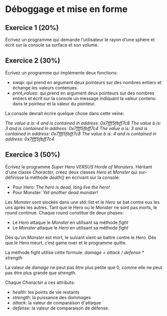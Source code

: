 # Déboggage et mise en forme

## Exercice 1 (20%)

Écrivez un programme qui demande l'utilisateur le rayon d'une sphère et écrit sur la console
sa surface et son volume.

## Exercice 2 (30%)

Écrivez un programme qui implémente deux fonctions:

- *swap*: qui prend en argument deux pointeurs sur des nombres entiers et échange les valeurs contenues.
- *print_values*: qui prend en argument deux pointeurs sur des nombres entiers et écrit sur la console un message indiquant la valeur contenu dans le pointeur et la valeur du pointeur.

La console devrait écrire quelque chose dans cette veine:

*The value a is: 4 and is contained in address: 0x7fff5fbff7c8*
*The value b is: 3 and is contained in address: 0x7fff5fbff7c4*
*The value a is: 3 and is contained in address: 0x7fff5fbff7c8*
*The value b is: 4 and is contained in address: 0x7fff5fbff7c4*

## Exercice 3 (50%)

Écrivez le programme _Super Hero VERSUS Horde of Monsters_. Héritant d'une classe *Character*, créez deux classes *Hero* et *Monster* qui sur-définisse la méthode *death*() en écrivant sur la console:

- Pour Hero: _The hero is dead, long live the hero!_
- Pour Monster: _Yet another dead monster!_

Les *Monster* sont stockés dans une std::list et le *Hero* se bat contre eux les uns après les autres. Tant que le Hero ou le Monster ne sont pas morts, le round continue. Chaque round constitue de deux phases:

- Le *Hero* attaque le *Monster* en utilisant sa méthode *fight*
- Le *Monster* attaque le *Hero* en utilisant sa méthode *fight*

Dès qu’un *Monster* est mort, le suivant vient se battre contre le *Hero*. Dès que le *Hero* meurt, c’est game over et le programme quitte.

La méthode fight utilise cette formule: _damage = attack / defense * strength_

La valeur de *damage* ne peut pas être plus petite que 0, comme elle ne peut pas être plus grande que *strength*.

Chaque *Character* a ces attributs:

- *health*: les points de vie restants
- *strength*: la puissance des dommages
- *attack*: la valeur de comparaison d'attaque
- *defense*: la valeur de comparaison de défense.